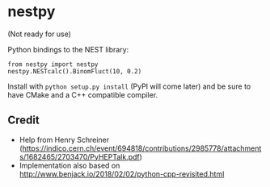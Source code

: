 # nestpy

(Not ready for use)

Python bindings to the NEST library:

```
from nestpy import nestpy
nestpy.NESTcalc().BinomFluct(10, 0.2)
```

Install with `python setup.py install` (PyPI will come later) and be sure to have CMake and a C++ compatible compiler.

## Credit

* Help from Henry Schreiner (https://indico.cern.ch/event/694818/contributions/2985778/attachments/1682465/2703470/PyHEPTalk.pdf)
* Implementation also based on http://www.benjack.io/2018/02/02/python-cpp-revisited.html
